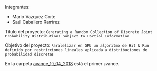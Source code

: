 Integrantes:

- Mario Vazquez Corte
- Saúl Caballero Ramírez

Titulo del proyecto: `Generating a Random Collection of Discrete Joint
Probability Distributions Subject to Partial Information`

Objetivo del proyecto: `Paralelizar en GPU un algoritmo de Hit & Run definido por restricciones lineales aplicada a distribuciones de probabilidad discretas`

En la carpeta [avance_10_04_2018](avance_10_04_2018) está el primer avance.
